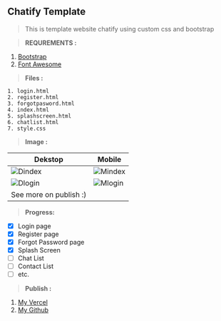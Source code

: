 ## Chatify Template
> This is template website chatify using custom css and bootstrap

> **REQUREMENTS :**

1. [Bootstrap](https://getbootstrap.com/)
2. [Font Awesome](https://fontawesome.com/)

> **Files :**
```
1. login.html
2. register.html
3. forgotpasword.html
4. index.html
5. splashscreen.html
6. chatlist.html
7. style.css
```
> **Image :**

| Dekstop  | Mobile |
| ----- | --- |
| ![Dindex](https://user-images.githubusercontent.com/49930719/111656633-4c55b500-883d-11eb-9d18-9bf6c22c34a1.PNG)   | ![Mindex](https://user-images.githubusercontent.com/49930719/111656880-81fa9e00-883d-11eb-8753-5f2086ac23f0.PNG)  |
| ![Dlogin](https://user-images.githubusercontent.com/49930719/111657148-bf5f2b80-883d-11eb-85bd-2ddfaf873d96.PNG) | ![Mlogin](https://user-images.githubusercontent.com/49930719/111657209-cc7c1a80-883d-11eb-8798-2cd537739ee0.PNG)  |
|See more on publish :) |

> **Progress:**

- [x] Login page
- [x] Register page
- [x] Forgot Password page
- [x] Splash Screen
- [ ] Chat List
- [ ] Contact List
- [ ] etc.

> **Publish :**
1. [My Vercel](https://chatify-template.vercel.app/login.html)
2. [My Github](https://github.com/irvanswan/chatifyTemplate.git)
